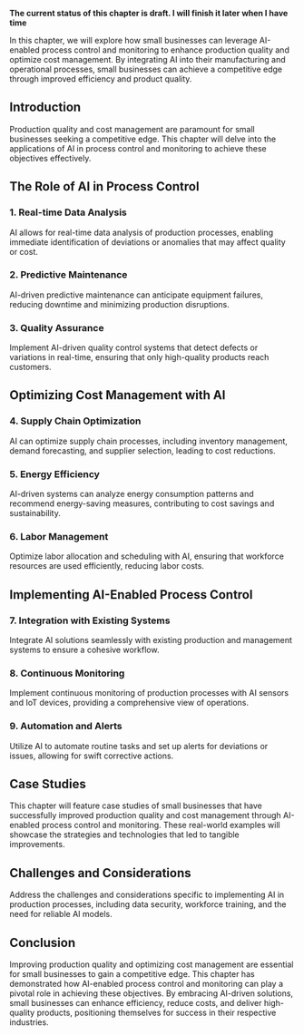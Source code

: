 **The current status of this chapter is draft. I will finish it later when I have time**

In this chapter, we will explore how small businesses can leverage AI-enabled process control and monitoring to enhance production quality and optimize cost management. By integrating AI into their manufacturing and operational processes, small businesses can achieve a competitive edge through improved efficiency and product quality.

Introduction
------------

Production quality and cost management are paramount for small businesses seeking a competitive edge. This chapter will delve into the applications of AI in process control and monitoring to achieve these objectives effectively.

The Role of AI in Process Control
---------------------------------

### 1. **Real-time Data Analysis**

AI allows for real-time data analysis of production processes, enabling immediate identification of deviations or anomalies that may affect quality or cost.

### 2. **Predictive Maintenance**

AI-driven predictive maintenance can anticipate equipment failures, reducing downtime and minimizing production disruptions.

### 3. **Quality Assurance**

Implement AI-driven quality control systems that detect defects or variations in real-time, ensuring that only high-quality products reach customers.

Optimizing Cost Management with AI
----------------------------------

### 4. **Supply Chain Optimization**

AI can optimize supply chain processes, including inventory management, demand forecasting, and supplier selection, leading to cost reductions.

### 5. **Energy Efficiency**

AI-driven systems can analyze energy consumption patterns and recommend energy-saving measures, contributing to cost savings and sustainability.

### 6. **Labor Management**

Optimize labor allocation and scheduling with AI, ensuring that workforce resources are used efficiently, reducing labor costs.

Implementing AI-Enabled Process Control
---------------------------------------

### 7. **Integration with Existing Systems**

Integrate AI solutions seamlessly with existing production and management systems to ensure a cohesive workflow.

### 8. **Continuous Monitoring**

Implement continuous monitoring of production processes with AI sensors and IoT devices, providing a comprehensive view of operations.

### 9. **Automation and Alerts**

Utilize AI to automate routine tasks and set up alerts for deviations or issues, allowing for swift corrective actions.

Case Studies
------------

This chapter will feature case studies of small businesses that have successfully improved production quality and cost management through AI-enabled process control and monitoring. These real-world examples will showcase the strategies and technologies that led to tangible improvements.

Challenges and Considerations
-----------------------------

Address the challenges and considerations specific to implementing AI in production processes, including data security, workforce training, and the need for reliable AI models.

Conclusion
----------

Improving production quality and optimizing cost management are essential for small businesses to gain a competitive edge. This chapter has demonstrated how AI-enabled process control and monitoring can play a pivotal role in achieving these objectives. By embracing AI-driven solutions, small businesses can enhance efficiency, reduce costs, and deliver high-quality products, positioning themselves for success in their respective industries.
